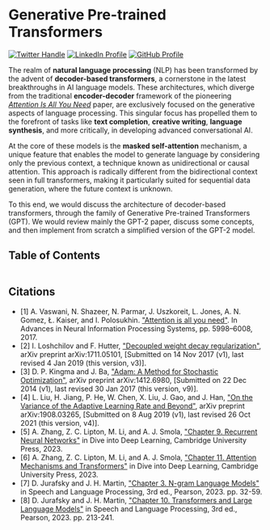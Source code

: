 # Generative Pre-trained Transformers

[![Twitter Handle](https://img.shields.io/badge/Twitter-@gaohongnan-blue?style=social&logo=twitter)](https://twitter.com/gaohongnan)
[![LinkedIn Profile](https://img.shields.io/badge/@gaohongnan-blue?style=social&logo=linkedin)](https://linkedin.com/in/gao-hongnan)
[![GitHub Profile](https://img.shields.io/badge/GitHub-gao--hongnan-lightgrey?style=social&logo=github)](https://github.com/gao-hongnan)

The realm of **natural language processing** (NLP) has been transformed by the
advent of **decoder-based transformers**, a cornerstone in the latest
breakthroughs in AI language models. These architectures, which diverge from the
traditional **encoder-decoder** framework of the pioneering
[_Attention Is All You Need_](https://arxiv.org/abs/1706.03762) paper, are
exclusively focused on the generative aspects of language processing. This
singular focus has propelled them to the forefront of tasks like **text
completion**, **creative writing**, **language synthesis**, and more critically,
in developing advanced conversational AI.

At the core of these models is the **masked self-attention** mechanism, a unique
feature that enables the model to generate language by considering only the
previous context, a technique known as unidirectional or causal attention. This
approach is radically different from the bidirectional context seen in full
transformers, making it particularly suited for sequential data generation,
where the future context is unknown.

To this end, we would discuss the architecture of decoder-based transformers,
through the family of Generative Pre-trained Transformers (GPT). We would review
mainly the GPT-2 paper, discuss some concepts, and then implement from scratch a
simplified version of the GPT-2 model.

## Table of Contents

```{tableofcontents}

```

## Citations

-   [1] A. Vaswani, N. Shazeer, N. Parmar, J. Uszkoreit, L. Jones, A. N. Gomez,
    Ł. Kaiser, and I. Polosukhin.
    ["Attention is all you need"](https://arxiv.org/abs/1706.03762). In Advances
    in Neural Information Processing Systems, pp. 5998–6008, 2017.
-   [2] I. Loshchilov and F. Hutter,
    ["Decoupled weight decay regularization"](https://arxiv.org/abs/1711.05101),
    arXiv preprint arXiv:1711.05101, [Submitted on 14 Nov 2017 (v1), last
    revised 4 Jan 2019 (this version, v3)].
-   [3] D. P. Kingma and J. Ba,
    ["Adam: A Method for Stochastic Optimization"](https://arxiv.org/abs/1412.6980),
    arXiv preprint arXiv:1412.6980, [Submitted on 22 Dec 2014 (v1), last revised
    30 Jan 2017 (this version, v9)].
-   [4] L. Liu, H. Jiang, P. He, W. Chen, X. Liu, J. Gao, and J. Han,
    ["On the Variance of the Adaptive Learning Rate and Beyond"](https://arxiv.org/abs/1908.03265),
    arXiv preprint arXiv:1908.03265, [Submitted on 8 Aug 2019 (v1), last revised
    26 Oct 2021 (this version, v4)].
-   [5] A. Zhang, Z. C. Lipton, M. Li, and A. J. Smola,
    ["Chapter 9. Recurrent Neural Networks"](https://d2l.ai/chapter_recurrent-neural-networks/index.html)
    in Dive into Deep Learning, Cambridge University Press, 2023.
-   [6] A. Zhang, Z. C. Lipton, M. Li, and A. J. Smola,
    ["Chapter 11. Attention Mechanisms and Transformers"](https://d2l.ai/chapter_attention-mechanisms-and-transformers/index.html)
    in Dive into Deep Learning, Cambridge University Press, 2023.
-   [7] D. Jurafsky and J. H. Martin,
    ["Chapter 3. N-gram Language Models"](https://web.stanford.edu/~jurafsky/slp3/3.pdf)
    in Speech and Language Processing, 3rd ed., Pearson, 2023. pp. 32-59.
-   [8] D. Jurafsky and J. H. Martin,
    ["Chapter 10. Transformers and Large Language Models"](https://web.stanford.edu/~jurafsky/slp3/10.pdf)
    in Speech and Language Processing, 3rd ed., Pearson, 2023. pp. 213-241.
